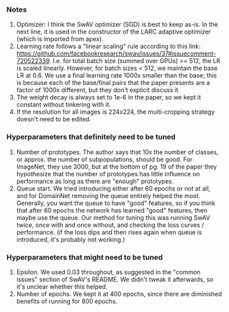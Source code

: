 ### Notes
1. Optimizer: I think the SwAV optimizer (SGD) is best to keep as-is. In the next line, it is used in the constructor of the LARC adaptive optimizer (which is imported from apex).
2. Learning rate follows a "linear scaling" rule according to this link: https://github.com/facebookresearch/swav/issues/37#issuecomment-720522339. I.e. for total batch size (summed over GPUs) >= 512, the LR is scaled linearly. However, for batch sizes < 512, we maintain the base LR at 0.6. We use a final learning rate 1000x smaller than the base; this is because each of the base/final pairs that the paper presents are a factor of 1000x different, but they don't explicit discuss it.
3. The weight decay is always set to 1e-6 in the paper, so we kept it constant without tinkering with it.
4. If the resolution for all images is 224x224, the multi-cropping strategy doesn't need to be edited.

### Hyperparameters that definitely need to be tuned
1. Number of prototypes. The author says that 10x the number of classes, or approx. the number of subpopulations, should be good. For ImageNet, they use 3000, but at the bottom of pg. 19 of the paper they hypothesize that the number of prototypes has little influence on performance as long as there are "enough" prototypes.
2. Queue start. We tried introducing either after 60 epochs or not at all, and for DomainNet removing the queue entirely helped the most. Generally, you want the queue to have "good" features, so if you think that after 60 epochs the network has learned "good" features, then maybe use the queue. Our method for tuning this was running SwAV twice, once with and once without, and checking the loss curves / performance. (if the loss dips and then rises again when queue is introduced, it's probably not working.)

### Hyperparameters that might need to be tuned
1. Epsilon. We used 0.03 throughout, as suggested in the "common issues" section of SwAV's README. We didn't tweak it afterwards, so it's unclear whether this helped.
2. Number of epochs. We kept it at 400 epochs, since there are diminished benefits of running for 800 epochs.

